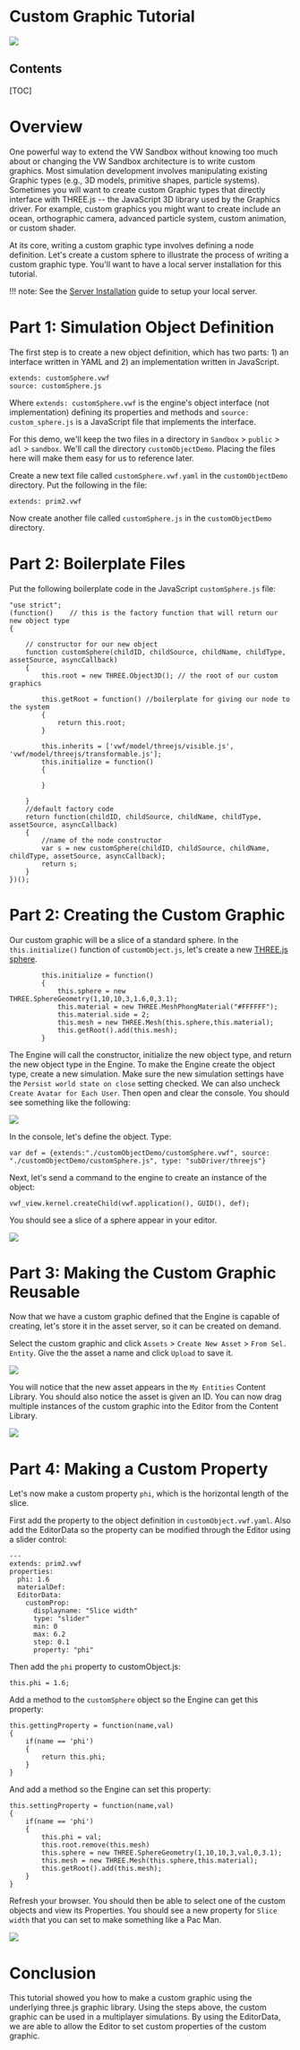<h1>Custom Graphic Tutorial</h1>

![](images/writing-custom-graphic-type/custom-graphic-introduction.png)

<h2>Contents</h2>
[TOC]

# Overview
One powerful way to extend the VW Sandbox without knowing too much about or changing the VW Sandbox architecture is to write custom graphics.  Most simulation development involves manipulating existing Graphic types (e.g., 3D models, primitive shapes, particle systems).  Sometimes you will want to create custom Graphic types that directly interface with THREE.js -- the JavaScript 3D library used by the Graphics driver.  For example, custom graphics you might want to create include an ocean, orthographic camera, advanced particle system, custom animation, or custom shader.  

At its core, writing a custom graphic type involves defining a node definition.  Let's create a custom sphere to illustrate the process of writing a custom graphic type.  You'll want to have a local server installation for this tutorial.

!!! note:
    See the [Server Installation](../server-installation.md) guide to setup your local server.

# Part 1: Simulation Object Definition

The first step is to create a new object definition, which has two parts: 1) an interface written in YAML and 2) an implementation written in JavaScript.

```
extends: customSphere.vwf
source: customSphere.js

```

Where `extends: customSphere.vwf` is the engine's object interface (not implementation) defining its properties and methods and `source: custom_sphere.js` is a JavaScript file that implements the interface.

For this demo, we'll keep the two files in a directory in `Sandbox` > `public` > `adl` > `sandbox`.  We'll call the directory `customObjectDemo`.  Placing the files here will make them easy for us to reference later.

Create a new text file called `customSphere.vwf.yaml` in the `customObjectDemo` directory.  Put the following in the file:

```
extends: prim2.vwf
```

Now create another file called `customSphere.js` in the `customObjectDemo` directory.

# Part 2: Boilerplate Files

  Put the following boilerplate code in the JavaScript `customSphere.js` file:

```
"use strict";
(function()    // this is the factory function that will return our new object type
{	
	
    // constructor for our new object
    function customSphere(childID, childSource, childName, childType, assetSource, asyncCallback)
    {
    	this.root = new THREE.Object3D(); // the root of our custom graphics

    	this.getRoot = function() //boilerplate for giving our node to the system
    	{
    		return this.root;
    	}    	

		this.inherits = ['vwf/model/threejs/visible.js', 'vwf/model/threejs/transformable.js'];
    	this.initialize = function()
    	{

    	}    	

    }
    //default factory code
    return function(childID, childSource, childName, childType, assetSource, asyncCallback)
    {
        //name of the node constructor
        var s = new customSphere(childID, childSource, childName, childType, assetSource, asyncCallback);
        return s;
    }
})();
```

# Part 2: Creating the Custom Graphic

Our custom graphic will be a slice of a standard sphere.  In the `this.initialize()` function of `customObject.js`, let's create a new  [THREE.js sphere](http://threejs.org/docs/#Reference/Extras.Geometries/SphereGeometry).

```
    	this.initialize = function()
    	{
			this.sphere = new THREE.SphereGeometry(1,10,10,3,1.6,0,3.1);
			this.material = new THREE.MeshPhongMaterial("#FFFFFF");
            this.material.side = 2;
			this.mesh = new THREE.Mesh(this.sphere,this.material);	
			this.getRoot().add(this.mesh);
    	}   
```

The Engine will call the constructor, initialize the new object type, and return the new object type in the Engine.  To make the Engine create the object type, create a new simulation.  Make sure the new simulation settings have the `Persist world state on close` setting checked.  We can also uncheck `Create Avatar for Each User`.  Then open and clear the console.  You should see something like the following:

![](images/writing-custom-graphic-type/2015-10-09_16-17-04.png)

In the console, let's define the object.  Type:

```
var def = {extends:"./customObjectDemo/customSphere.vwf", source: "./customObjectDemo/customSphere.js", type: "subDriver/threejs"}
```

Next, let's send a command to the engine to create an instance of the object:

```
vwf_view.kernel.createChild(vwf.application(), GUID(), def);
```

You should see a slice of a sphere appear in your editor.

![](images/writing-custom-graphic-type/sphere-created.png)

# Part 3: Making the Custom Graphic Reusable

Now that we have a custom graphic defined that the Engine is capable of creating, let's store it in the asset server, so it can be created on demand.

Select the custom graphic and click `Assets` > `Create New Asset` > `From Sel. Entity`.  Give the the asset a name and click `Upload` to save it.

![](images/writing-custom-graphic-type/create-new-asset.png)

You will notice that the new asset appears in the `My Entities` Content Library.  You should also notice the asset is given an ID.  You can now drag multiple instances of the custom graphic into the Editor from the Content Library.

![](images/writing-custom-graphic-type/multiple-objects.png)

# Part 4: Making a Custom Property

Let's now make a custom property `phi`, which is the horizontal length of the slice.

First add the property to the object definition in `customObject.vwf.yaml`.  Also add the EditorData so the property can be modified through the Editor using a slider control:

```
---
extends: prim2.vwf
properties:
  phi: 1.6
  materialDef:
  EditorData:
    customProp:
      displayname: "Slice width"
      type: "slider"
      min: 0
      max: 6.2
      step: 0.1
      property: "phi"  
```

Then add the `phi` property to customObject.js:

```
this.phi = 1.6;
```

Add a method to the `customSphere` object so the Engine can get this property:

```
this.gettingProperty = function(name,val)
{
    if(name == 'phi')
    {
        return this.phi;
    }   
} 
```

And add a method so the Engine can set this property:

```
this.settingProperty = function(name,val)
{
    if(name == 'phi')
    {
        this.phi = val;
        this.root.remove(this.mesh)
        this.sphere = new THREE.SphereGeometry(1,10,10,3,val,0,3.1);
        this.mesh = new THREE.Mesh(this.sphere,this.material);
        this.getRoot().add(this.mesh);
    }
}
```

Refresh your browser.  You should then be able to select one of the custom objects and view its Properties.  You should see a new property for `Slice width` that you can set to make something like a Pac Man.

![](images/writing-custom-graphic-type/phi-property.png)

# Conclusion

This tutorial showed you how to make a custom graphic using the underlying three.js graphic library.  Using the steps above, the custom graphic can be used in a multiplayer simulations.  By using the EditorData, we are able to allow the Editor to set custom properties of the custom graphic.




